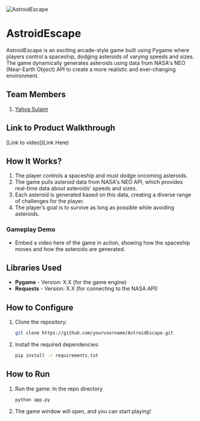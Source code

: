 ![AstroidEscape](https://github.com/user-attachments/assets/f5e65cb8-48c0-4dc0-b757-bf3569f32d2f)

# AstroidEscape
AstroidEscape is an exciting arcade-style game built using Pygame where players control a spaceship, dodging asteroids of varying speeds and sizes. The game dynamically generates asteroids using data from NASA's NEO (Near-Earth Object) API to create a more realistic and ever-changing environment.

## Team Members
1. [Yahya Sulaim]([https://github.com/TH-Activities/saturday-hack-night-template](https://github.com/YahyaSulaim))

## Link to Product Walkthrough
[Link to video](Link Here)

## How It Works?
1. The player controls a spaceship and must dodge oncoming asteroids.
2. The game pulls asteroid data from NASA's NEO API, which provides real-time data about asteroids' speeds and sizes.
3. Each asteroid is generated based on this data, creating a diverse range of challenges for the player.
4. The player’s goal is to survive as long as possible while avoiding asteroids.

### Gameplay Demo
- Embed a video here of the game in action, showing how the spaceship moves and how the asteroids are generated.

## Libraries Used
- **Pygame** - Version: X.X (for the game engine)
- **Requests** - Version: X.X (for connecting to the NASA API)

## How to Configure
1. Clone the repository:
    ```bash
    git clone https://github.com/yourusername/AstroidEscape.git
    ```
2. Install the required dependencies:
    ```bash
    pip install -r requirements.txt
    ```

## How to Run

1. Run the game:
    In the repo directory
    ```bash
    python app.py
    ```
2. The game window will open, and you can start playing!
